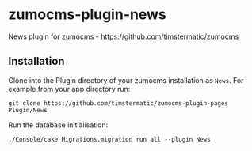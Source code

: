 zumocms-plugin-news
===================

News plugin for zumocms - https://github.com/timstermatic/zumocms

## Installation

Clone into the Plugin directory of your zumocms installation as `News`. For example from your app directory run:

    git clone https://github.com/timstermatic/zumocms-plugin-pages Plugin/News
    
Run the database initialisation:
  
    ./Console/cake Migrations.migration run all --plugin News
    
    


